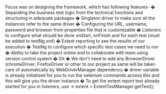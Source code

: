 Focus was on designing the framework, which has following features-
�	Separating the business test logic from the technical functions and structuring in adequate packages
�	Singleton driver to make sure all the instances refer to the same driver
�	Configuring the URL, username, password and browser from properties file that is customizable
�	Listeners to configure what should be done onStart, onFinish and for each test (must be added to testNg.xml)
�	Extent reporting to see the results of our execution
�	TestNg to configure which specific test cases we need to run 
�	Ability to take the project online and to collaborate with team using version control system � Git
�	We don't need to add any BrowserDriver (chromeDriver, FirefoxDriver or other to our project as same will be taken care of automatically by WebDriverManager dependency
�	driver variable is already initialized for you to run the selenium commands access this and this will give you the driver instance
�	To get the extent report test already started for you in listeners, use -> extent = ExtentTestManager.getTest();


